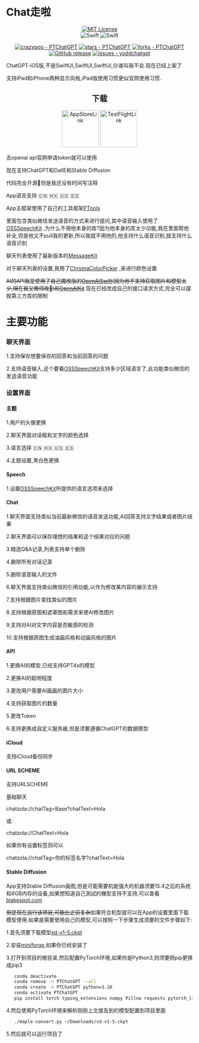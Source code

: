 # Chat走啦
<div align="center">
</div>
<div align="center">

[![MIT License](https://img.shields.io/badge/License-MIT-green.svg)](https://choosealicense.com/licenses/mit/)   
![Swift](https://img.shields.io/badge/iOS%20-15-blue)
![Swift](https://img.shields.io/static/v1?style=flat&message=Swift&color=F05138&logo=Swift&logoColor=FFFFFF&label=)

[![crazypoo - PTChatGPT](https://img.shields.io/static/v1?label=crazypoo&message=PTChatGPT&color=red&logo=github)](https://github.com/crazypoo/PTChatGPT)
[![stars - PTChatGPT](https://img.shields.io/github/stars/crazypoo/PTChatGPT?style=social)](https://github.com/crazypoo/PTChatGPT)
[![forks - PTChatGPT](https://img.shields.io/github/forks/crazypoo/PTChatGPT?style=social)](https://github.com/crazypoo/PTChatGPT)
[![GitHub release](https://img.shields.io/github/release/crazypoo/PTChatGPT?include_prereleases=&sort=semver&color=blue)](https://github.com/crazypoo/PTChatGPT/releases/)
[![issues - yoddchatgpt](https://img.shields.io/github/issues/crazypoo/PTChatGPT)](https://github.com/crazypoo/PTChatGPT/issues)
</div>

ChatGPT-iOS版,不是SwiftUI,SwiftUI,SwiftUI,😒谁叫我不会.现在已经上架了

支持iPad和iPhone两种显示风格,iPad版使用习惯更似官网使用习惯.

<div align="center">

<h2> 下载 </h2>
 
</div>

<div align="center">

[<img alt="AppStoreLink" width="100px" src="https://user-images.githubusercontent.com/92546954/219945025-697ad2cf-3f87-451a-95e5-ac191d4f20e0.png" />](https://apps.apple.com/us/app/chat%E8%B5%B0%E5%95%A6/id6446197340)
[<img alt="TestFlightLink" width="100px" src="https://user-images.githubusercontent.com/92546954/219945377-9b6c7f21-61f4-4cf9-bb8c-84cbac55f129.png" />](https://testflight.apple.com/join/6XpIFw9m)  
</div>

去openai api官网申请token就可以使用

现在支持ChatGPT和DallE和Stable Diffusion

代码完全开源🤪但是我还没有时间写注释

App语言支持 🇨🇳 🇭🇰 🇺🇸 🇪🇸

App主框架使用了自己的工具框架[PTools](https://github.com/crazypoo/PTools)

里面包含类似微信发送语音的方式来进行提问,其中语音输入使用了[OSSSpeechKit](https://github.com/crazypoo/OSSSpeechKit) ,为什么不用他本身的库?因为他本身的库太少功能,我在里面帮他补全,但是他又不pull我的更新,所以我就不用他的,他支持什么语音识别,就支持什么语音识别

聊天列表使用了最新版本的[MessageKit](https://github.com/MessageKit/MessageKit)

对于聊天列表的设置,我用了[ChromaColorPicker](https://github.com/joncardasis/ChromaColorPicker) ,来进行颜色设置

~~AI的API我是使用了自己魔改版的[OpenAISwift](https://github.com/adamrushy/OpenAISwift)(因为他不支持获取图片和模型太少,現在我又懒得改🤪)和[OpenAIKit](https://github.com/MarcoDotIO/OpenAIKit)~~ 现在已经改成自己的接口请求方式,完全可以摆脱第三方库的限制

# 主要功能
### 聊天界面
1.支持保存想要保存的回答和当前回答的问题

2.支持语音输入,这个要看[OSSSpeechKit](https://github.com/crazypoo/OSSSpeechKit)支持多少区域语言了,此功能类似微信的发送语音功能
### 设置界面
#### 主题
1.用户的头像更换

2.聊天界面对话框和文字的颜色选择

3.语言选择 🇨🇳 🇭🇰 🇺🇸 🇪🇸

4.主题设置,黑白色更换
#### Speech
1.设置[OSSSpeechKit](https://github.com/crazypoo/OSSSpeechKit)所提供的语言选项来选择
#### Chat
1.聊天界面支持类似当前最新微信的语音发送功能,AI回答支持文字结果或者图片结果

2.聊天界面可以保存理想的结果和这个结果对应的问题

3.精选Q&A记录,列表支持单个删除

4.删除所有对话记录

5.删除语音输入的文件

6.聊天界面支持类似微信的引用功能,以作为修改某内容的展示支持

7.支持根据图片查找类似的图片

8.支持根据原图和遮罩图和需求来使AI修改图片

9.支持对AI对文字内容是否敏感的检测

10.支持根据原图生成油画风格和动画风格的图片
#### API
1.更换AI的模型,已经支持GPT4x的模型

2.更换AI的聪明程度

3.更改用户需要AI画画的图片大小

4.支持获取图片的数量

5.更改Token

6.支持更换成自定义服务器,但是须要遵循ChatGPT的数据模型

#### iCloud
支持iCloud备份同步

#### URL SCHEME
支持URLSCHEME

基础聊天

chatzola://chatTag=Base?chatText=Hola

或:

chatzola://ChatText=Hola


如果你有设置标签则可以

chatzola://chatTag=你的标签名字?chatText=Hola

#### Stable Diffusion
App支持Stable Diffusion画图,但是可能需要机能强大的机器须要15.4之后的系统和6GB内存的设备,如果想知道自己測試的機型支持不支持,可以查看[blakespot.com](https://blakespot.com/ios_device_specifications_grid.html)

~~但是现在运行该项目,可能比之前复杂~~如果符合机型就可以在App的设置里面下载模型使用.如果是需要使用自己的模型,可以按照一下步骤生成须要的文件步骤如下:

1.首先须要下载模型[sd-v1-5.ckpt](https://huggingface.co/runwayml/stable-diffusion-v1-5)

2.安装[miniforge](https://github.com/conda-forge/miniforge#homebrew),如果你已经安装了

3.打开到项目的根目录,然后配置PyTorch环境,如果你是Python3,则须要把pip更换成pip3

```bash
   conda deactivate
   conda remove -n PTChatGPT --all
   conda create -n PTChatGPT python=3.10
   conda activate PTChatGPT
   pip install torch typing_extensions numpy Pillow requests pytorch_lightning
```

4.然后使用PyTorch环境来解析刚刚上文提及到的模型配置到项目里面

```bash
   ./maple-convert.py ~/Downloads/sd-v1-5.ckpt
```
          
 5.然后就可以运行项目了

